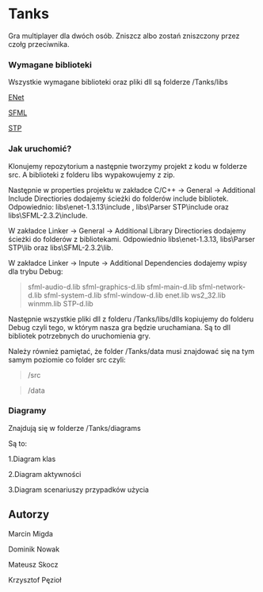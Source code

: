 # Tanks

Gra multiplayer dla dwóch osób. Zniszcz albo zostań zniszczony przez czołg przeciwnika.

### Wymagane biblioteki

Wszystkie wymagane biblioteki oraz pliki dll są folderze /Tanks/libs

[ENet](http://enet.bespin.org/index.html)

[SFML](http://www.sfml-dev.org)

[STP](https://github.com/edoren/STP)

### Jak uruchomić?

Klonujemy repozytorium a następnie tworzymy projekt z kodu w folderze src.
A biblioteki z folderu libs wypakowujemy z zip.

Następnie w properties projektu w zakładce C/C++ -> General -> Additional Include Directiories dodajemy ścieżki do folderów include bibliotek. Odpowiednio: libs\enet-1.3.13\include , libs\Parser STP\include oraz libs\SFML-2.3.2\include.

W zakładce Linker -> General -> Additional Library Directiories dodajemy ścieżki do folderów z bibliotekami.
Odpowiednio libs\enet-1.3.13, libs\Parser STP\lib oraz libs\SFML-2.3.2\lib.

W zakładce Linker -> Inpute -> Additional Dependencies dodajemy wpisy dla trybu Debug:
> sfml-audio-d.lib
sfml-graphics-d.lib
sfml-main-d.lib
sfml-network-d.lib
sfml-system-d.lib
sfml-window-d.lib
enet.lib
ws2_32.lib
winmm.lib
STP-d.lib

Następnie wszystkie pliki dll z folderu /Tanks/libs/dlls kopiujemy do folderu Debug czyli tego, w którym nasza gra będzie uruchamiana. Są to dll bibliotek potrzebnych do uruchomienia gry.

Należy również pamiętać, że folder /Tanks/data musi znajdować się na tym samym poziomie co folder src czyli:
> /src

>/data



### Diagramy

Znajdują się w folderze /Tanks/diagrams

Są to:

1.Diagram klas

2.Diagram aktywności

3.Diagram scenariuszy przypadków użycia

## Autorzy

Marcin Migda

Dominik Nowak

Mateusz Skocz

Krzysztof Pęzioł
